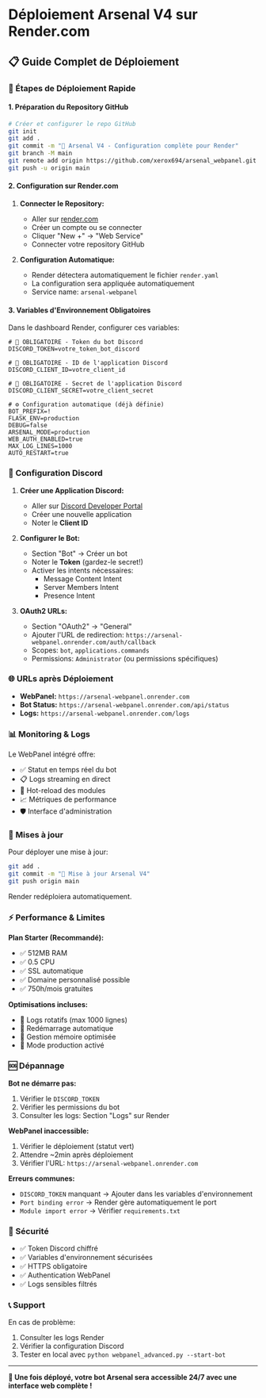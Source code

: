 # Déploiement Arsenal V4 sur Render.com

## 📋 Guide Complet de Déploiement

### 🚀 Étapes de Déploiement Rapide

#### 1. Préparation du Repository GitHub

```bash
# Créer et configurer le repo GitHub
git init
git add .
git commit -m "🚀 Arsenal V4 - Configuration complète pour Render"
git branch -M main
git remote add origin https://github.com/xerox694/arsenal_webpanel.git
git push -u origin main
```

#### 2. Configuration sur Render.com

1. **Connecter le Repository:**
   - Aller sur [render.com](https://render.com)
   - Créer un compte ou se connecter
   - Cliquer "New +" → "Web Service"
   - Connecter votre repository GitHub

2. **Configuration Automatique:**
   - Render détectera automatiquement le fichier `render.yaml`
   - La configuration sera appliquée automatiquement
   - Service name: `arsenal-webpanel`

#### 3. Variables d'Environnement Obligatoires

Dans le dashboard Render, configurer ces variables:

```env
# 🔑 OBLIGATOIRE - Token du bot Discord
DISCORD_TOKEN=votre_token_bot_discord

# 🔑 OBLIGATOIRE - ID de l'application Discord
DISCORD_CLIENT_ID=votre_client_id

# 🔑 OBLIGATOIRE - Secret de l'application Discord  
DISCORD_CLIENT_SECRET=votre_client_secret

# ⚙️ Configuration automatique (déjà définie)
BOT_PREFIX=!
FLASK_ENV=production
DEBUG=false
ARSENAL_MODE=production
WEB_AUTH_ENABLED=true
MAX_LOG_LINES=1000
AUTO_RESTART=true
```

### 🔧 Configuration Discord

1. **Créer une Application Discord:**
   - Aller sur [Discord Developer Portal](https://discord.com/developers/applications)
   - Créer une nouvelle application
   - Noter le **Client ID**

2. **Configurer le Bot:**
   - Section "Bot" → Créer un bot
   - Noter le **Token** (gardez-le secret!)
   - Activer les intents nécessaires:
     - Message Content Intent
     - Server Members Intent
     - Presence Intent

3. **OAuth2 URLs:**
   - Section "OAuth2" → "General"
   - Ajouter l'URL de redirection: `https://arsenal-webpanel.onrender.com/auth/callback`
   - Scopes: `bot`, `applications.commands`
   - Permissions: `Administrator` (ou permissions spécifiques)

### 🌐 URLs après Déploiement

- **WebPanel:** `https://arsenal-webpanel.onrender.com`
- **Bot Status:** `https://arsenal-webpanel.onrender.com/api/status`
- **Logs:** `https://arsenal-webpanel.onrender.com/logs`

### 📊 Monitoring & Logs

Le WebPanel intégré offre:
- ✅ Statut en temps réel du bot
- 📋 Logs streaming en direct
- 🔄 Hot-reload des modules
- 📈 Métriques de performance
- 🛡️ Interface d'administration

### 🔄 Mises à jour

Pour déployer une mise à jour:

```bash
git add .
git commit -m "🔄 Mise à jour Arsenal V4"
git push origin main
```

Render redéploiera automatiquement.

### ⚡ Performance & Limites

**Plan Starter (Recommandé):**
- ✅ 512MB RAM
- ✅ 0.5 CPU
- ✅ SSL automatique
- ✅ Domaine personnalisé possible
- ✅ 750h/mois gratuites

**Optimisations incluses:**
- 🔧 Logs rotatifs (max 1000 lignes)
- 🔧 Redémarrage automatique
- 🔧 Gestion mémoire optimisée
- 🔧 Mode production activé

### 🆘 Dépannage

**Bot ne démarre pas:**
1. Vérifier le `DISCORD_TOKEN`
2. Vérifier les permissions du bot
3. Consulter les logs: Section "Logs" sur Render

**WebPanel inaccessible:**
1. Vérifier le déploiement (statut vert)
2. Attendre ~2min après déploiement
3. Vérifier l'URL: `https://arsenal-webpanel.onrender.com`

**Erreurs communes:**
- `DISCORD_TOKEN` manquant → Ajouter dans les variables d'environnement
- `Port binding error` → Render gère automatiquement le port
- `Module import error` → Vérifier `requirements.txt`

### 🔐 Sécurité

- ✅ Token Discord chiffré
- ✅ Variables d'environnement sécurisées
- ✅ HTTPS obligatoire
- ✅ Authentication WebPanel
- ✅ Logs sensibles filtrés

### 📞 Support

En cas de problème:
1. Consulter les logs Render
2. Vérifier la configuration Discord
3. Tester en local avec `python webpanel_advanced.py --start-bot`

---

**🎉 Une fois déployé, votre bot Arsenal sera accessible 24/7 avec une interface web complète !**

